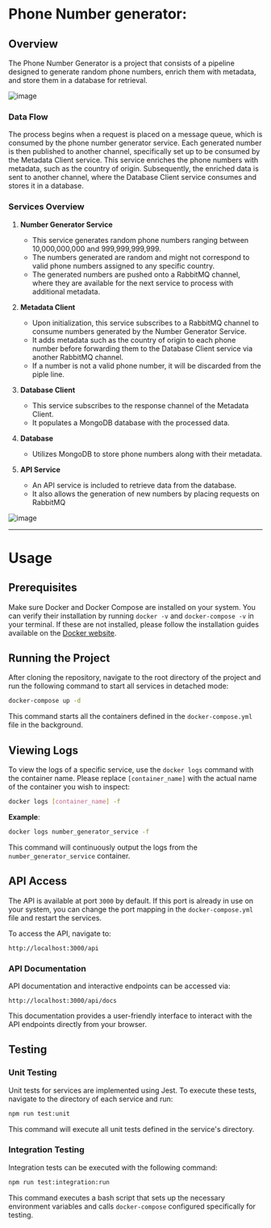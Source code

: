# **Phone Number generator:**

## Overview

The Phone Number Generator is a project that consists of a pipeline designed to generate random phone numbers, enrich them with metadata, and store them in a database for retrieval.

![image](https://github.com/mehdijamali/phoneNumberGenerator/assets/9283591/6ffe8528-5935-4726-9145-da0fa4b62d2f)

### **Data Flow**

The process begins when a request is placed on a message queue, which is consumed by the phone number generator service. Each generated number is then published to another channel, specifically set up to be consumed by the Metadata Client service. This service enriches the phone numbers with metadata, such as the country of origin. Subsequently, the enriched data is sent to another channel, where the Database Client service consumes and stores it in a database.

### **Services Overview**

1. **Number Generator Service**
   - This service generates random phone numbers ranging between 10,000,000,000 and 999,999,999,999.
   - The numbers generated are random and might not correspond to valid phone numbers assigned to any specific country.
   - The generated numbers are pushed onto a RabbitMQ channel, where they are available for the next service to process with additional metadata.
2. **Metadata Client**
   - Upon initialization, this service subscribes to a RabbitMQ channel to consume numbers generated by the Number Generator Service.
   - It adds metadata such as the country of origin to each phone number before forwarding them to the Database Client service via another RabbitMQ channel.
   - If a number is not a valid phone number, it will be discarded from the piple line.
   
3. **Database Client**
   - This service subscribes to the response channel of the Metadata Client.
   - It populates a MongoDB database with the processed data.
4. **Database**
   - Utilizes MongoDB to store phone numbers along with their metadata.
5. **API Service**

   - An API service is included to retrieve data from the database.
   - It also allows the generation of new numbers by placing requests on RabbitMQ

  ![image](https://github.com/mehdijamali/phoneNumberGenerator/assets/9283591/36e6d898-9478-4e87-9029-d8f54f24ee16)


   ***

   # Usage

   ## Prerequisites

   Make sure Docker and Docker Compose are installed on your system. You can verify their installation by running `docker -v` and `docker-compose -v` in your terminal. If these are not installed, please follow the installation guides available on the [Docker website](https://www.docker.com/get-started).

   ## Running the Project

   After cloning the repository, navigate to the root directory of the project and run the following command to start all services in detached mode:
   <br/>

   ```bash
   docker-compose up -d
   ```

   This command starts all the containers defined in the `docker-compose.yml` file in the background.

   ## Viewing Logs

   To view the logs of a specific service, use the `docker logs` command with the container name. Please replace `[container_name]` with the actual name of the container you wish to inspect:
   <br/>

   ```bash
   docker logs [container_name] -f
   ```

   **Example**:
   <br/>

   ```bash
   docker logs number_generator_service -f
   ```

   This command will continuously output the logs from the `number_generator_service` container.

   ## API Access

   The API is available at port `3000` by default. If this port is already in use on your system, you can change the port mapping in the `docker-compose.yml` file and restart the services.

   To access the API, navigate to:
   <br>

   ```
   http://localhost:3000/api
   ```

   ### API Documentation

   API documentation and interactive endpoints can be accessed via:

   ```
   http://localhost:3000/api/docs
   ```

   This documentation provides a user-friendly interface to interact with the API endpoints directly from your browser.

   ## Testing

   ### Unit Testing

   Unit tests for services are implemented using Jest. To execute these tests, navigate to the directory of each service and run:
   <br/>

   ```bash
   npm run test:unit
   ```

   This command will execute all unit tests defined in the service's directory.

   ### Integration Testing

   Integration tests can be executed with the following command:
   <br/>

   ```bash
   npm run test:integration:run
   ```

   This command executes a bash script that sets up the necessary environment variables and calls `docker-compose` configured specifically for testing.

